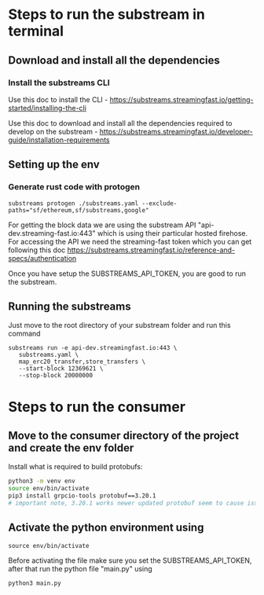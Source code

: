 # Steps to run the substream in terminal

## Download and install all the dependencies
### Install the substreams CLI
Use this doc to install the CLI - https://substreams.streamingfast.io/getting-started/installing-the-cli

Use this doc to download and install all the dependencies required to develop on the substream - https://substreams.streamingfast.io/developer-guide/installation-requirements

## Setting up the env
### Generate rust code with protogen
```
substreams protogen ./substreams.yaml --exclude-paths="sf/ethereum,sf/substreams,google"
```

For getting the block data we are using the substream API "api-dev.streaming-fast.io:443" which is using their particular hosted firehose. For accessing the API we need the streaming-fast token which you can get following this doc https://substreams.streamingfast.io/reference-and-specs/authentication

Once you have setup the SUBSTREAMS_API_TOKEN, you are good to run the substream.

## Running the substreams
Just move to the root directory of your substream folder and run this command

```
substreams run -e api-dev.streamingfast.io:443 \
   substreams.yaml \
   map_erc20_transfer,store_transfers \
   --start-block 12369621 \
   --stop-block 20000000
```

# Steps to run the consumer

## Move to the consumer directory of the project and create the env folder
Install what is required to build protobufs:

```bash
python3 -m venv env
source env/bin/activate
pip3 install grpcio-tools protobuf==3.20.1
# important note, 3.20.1 works newer updated protobuf seem to cause issues -> https://github.com/protocolbuffers/protobuf/issues/10571
```

## Activate the python environment using
```
source env/bin/activate
```
Before activating the file make sure you set the SUBSTREAMS_API_TOKEN, after that run the python file "main.py" using
```
python3 main.py
```